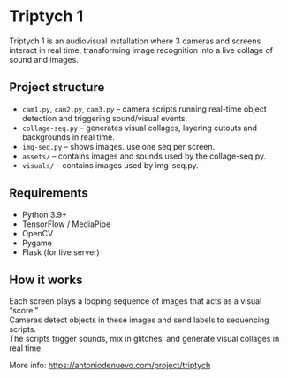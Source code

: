 # Triptych 1

Triptych 1 is an audiovisual installation where 3 cameras and screens interact in real time, transforming image recognition into a live collage of sound and images.

## Project structure
- `cam1.py`, `cam2.py`, `cam3.py` – camera scripts running real-time object detection and triggering sound/visual events.  
- `collage-seq.py` – generates visual collages, layering cutouts and backgrounds in real time.
- `img-seq.py` – shows images. use one seq per screen.
- `assets/` – contains images and sounds used by the collage-seq.py.
- `visuals/` – contains images used by img-seq.py.

## Requirements
- Python 3.9+  
- TensorFlow / MediaPipe  
- OpenCV  
- Pygame  
- Flask (for live server)  

## How it works
Each screen plays a looping sequence of images that acts as a visual “score.”  
Cameras detect objects in these images and send labels to sequencing scripts.  
The scripts trigger sounds, mix in glitches, and generate visual collages in real time.  

More info:
https://antoniodenuevo.com/project/triptych
